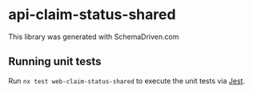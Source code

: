 
# api-claim-status-shared

This library was generated with SchemaDriven.com

## Running unit tests

Run `nx test web-claim-status-shared` to execute the unit tests via [Jest](https://jestjs.io).

